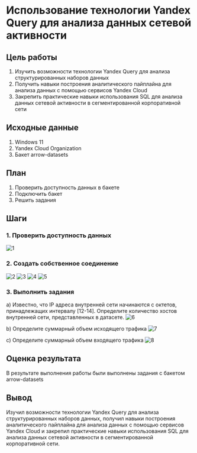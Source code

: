 # Использование технологии Yandex Query для анализа данных сетевой активности


## Цель работы
1. Изучить возможности технологии Yandex Query для анализа структурированных наборов данных
2. Получить навыки построения аналитического пайплайна для анализа данных с помощью сервисов Yandex Cloud
3. Закрепить практические навыки использования SQL для анализа данных сетевой активности в сегментированной корпоративной сети

## Исходные данные
1. Windows 11
2. Yandex Cloud Organization
3. Бакет arrow-datasets

## План
1. Проверить доступность данных в бакете
2. Подключить бакет
3. Решить задания

## Шаги
### 1. Проверить доступность данных
![1](imgs/image-1.png)

### 2. Создать собственное соединение
![2](imgs/image.png)
![3](imgs/image3.png)
![4](imgs/image4.png)
![5](imgs/image5.png)

### 3. Выполнить задания
a) Известно, что IP адреса внутренней сети начинаются с октетов, принадлежащих интервалу [12-14]. Определите количество хостов внутренней сети, представленных в датасете.
![6](imgs/image6.png)

b) Определите суммарный объем исходящего трафика
![7](imgs/image7.png)

c) Определите суммарный объем входящего трафика
![8](imgs/image8.png)


## Оценка результата
В результате выполнения работы были выполнены задания с бакетом arrow-datasets

## Вывод
Изучил возможности технологии Yandex Query для анализа структурированных наборов данных, получил навыки построения аналитического пайплайна для анализа данных с помощью сервисов Yandex Cloud и закрепил практические навыки использования SQL для анализа данных сетевой активности в сегментированной корпоративной сети.
